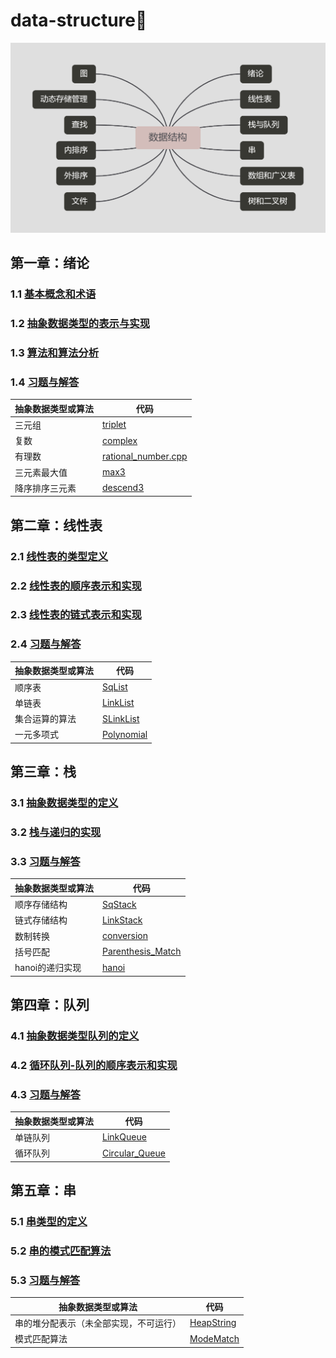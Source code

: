 # data-structure🎡

<div align="center">
    <img src="./asserts/headline.png">
</div>

## 第一章：绪论
### 1.1 [基本概念和术语](./src/preface/基本概念与术语.md)
### 1.2 [抽象数据类型的表示与实现](./src/preface/抽象数据类型的表示与实现.md)
### 1.3 [算法和算法分析](./src/preface/算法和算法分析.md)
### 1.4 [习题与解答](./src/preface/习题与解答.md)

<div align="center">

|抽象数据类型或算法|代码|
|--|--|
|三元组|[triplet](./src/preface/code/triplet.cpp)|
|复数|[complex](./src/preface/code/complex.cpp)|
|有理数|[rational_number.cpp](./src/preface/code/rational_number.cpp)|
|三元素最大值|[max3](./src/preface/code/max3.cpp)|
|降序排序三元素|[descend3](./src/preface/code/descend3.cpp)|

</div>

## 第二章：线性表
### 2.1 [线性表的类型定义](./src/linear-list/线性表的类型定义.md)
### 2.2 [线性表的顺序表示和实现](./src/linear-list/线性表的顺序表示和实现.md)
### 2.3 [线性表的链式表示和实现](./src/linear-list/线性表的链式表示和实现.md)
### 2.4 [习题与解答](./src/linear-list/习题与解答.md)

<div class="center">

|抽象数据类型或算法|代码|
|--|--|
|顺序表|[SqList](./src/linear-list/code/sq_list.cpp)|
|单链表|[LinkList](./src/linear-list/code/link_list.cpp)|
|集合运算的算法|[SLinkList](./src/linear-list/code/slink_list.cpp)|
|一元多项式|[Polynomial](./src/linear-list/code/polynomial.cpp)|

</div>

## 第三章：栈
### 3.1 [抽象数据类型的定义](./src/stack/抽象数据类型栈的定义.md)
### 3.2 [栈与递归的实现](./src/stack/栈与递归的实现.md)
### 3.3 [习题与解答](./src/stack/习题与解答.md)

<div class="center">

|抽象数据类型或算法|代码|
|--|--|
|顺序存储结构|[SqStack](./src/stack/code/sq_stack.cpp)|
|链式存储结构|[LinkStack](./src/stack/code/link_stack.cpp)|
|数制转换|[conversion](./src/stack/code/conversion.cpp)|
|括号匹配|[Parenthesis_Match](./src/stack/code/parenthesis_match.cpp)|
|hanoi的递归实现|[hanoi](./src/stack/code/hanoi.cpp)|

</div>

## 第四章：队列
### 4.1 [抽象数据类型队列的定义](./src/queue/抽象数据类型队列的定义.md)
### 4.2 [循环队列-队列的顺序表示和实现](./src/queue/循环队列-队列的顺序表示和实现.md)
### 4.3 [习题与解答](./src/queue/习题与解答.md)

<div class="center">

|抽象数据类型或算法|代码|
|--|--|
|单链队列|[LinkQueue](./src/queue/code/link_queue.cpp)|
|循环队列|[Circular_Queue](./src/queue/code/circular_queue.cpp)|

</div>

## 第五章：串
### 5.1 [串类型的定义](./src/string/串类型的定义.md)
### 5.2 [串的模式匹配算法](./src/string/串的模式匹配算法.md)
### 5.3 [习题与解答](./src/string/习题与解答.md)

<div class="center">

|抽象数据类型或算法|代码|
|--|--|
|串的堆分配表示（未全部实现，不可运行）|[HeapString](./src/string/code/heap_string.cpp)
|模式匹配算法|[ModeMatch](./src/string/code/mode_matching.cpp)

</div>
